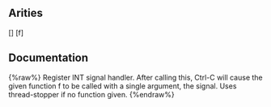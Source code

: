 ## Arities
[]
[f]

## Documentation
{%raw%}
Register INT signal handler.  After calling this, Ctrl-C will cause
  the given function f to be called with a single argument, the signal.
  Uses thread-stopper if no function given.
{%endraw%}
